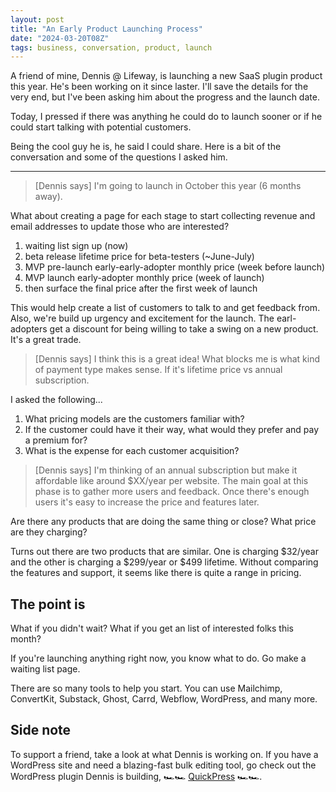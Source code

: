 ```yaml
---
layout: post
title: "An Early Product Launching Process"
date: "2024-03-20T08Z"
tags: business, conversation, product, launch
---
```


A friend of mine, Dennis @ Lifeway, is launching a new SaaS plugin product this year. He's been working on it since laster. I'll save the details for the very end, but I've been asking him about the progress and the launch date.

Today, I pressed if there was anything he could do to launch sooner or if he could start talking with potential customers.

Being the cool guy he is, he said I could share.
Here is a bit of the conversation and some of the questions I asked him.

---

> [Dennis says] I'm going to launch in October this year (6 months away).

What about creating a page for each stage to start collecting revenue and email addresses to update those who are interested?

1. waiting list sign up (now)
2. beta release lifetime price for beta-testers (~June-July)
3. MVP pre-launch early-early-adopter monthly price (week before launch)
4. MVP launch early-adopter monthly price (week of launch)
5. then surface the final price after the first week of launch

This would help create a list of customers to talk to and get feedback from. Also, we're build up urgency and excitement for the launch. The earl-adopters get a discount for being willing to take a swing on a new product. It's a great trade.

> [Dennis says] I think this is a great idea! What blocks me is what kind of payment type makes sense. If it's lifetime price vs annual subscription.

I asked the following...

1. What pricing models are the customers familiar with?
2. If the customer could have it their way, what would they prefer and pay a premium for?
3. What is the expense for each customer acquisition?

> [Dennis says] I'm thinking of an annual subscription but make it affordable like around $XX/year per website. The main goal at this phase is to gather more users and feedback. Once there's enough users it's easy to increase the price and features later.

Are there any products that are doing the same thing or close? What price are they charging?

Turns out there are two products that are similar. One is charging $32/year and the other is charging a $299/year or $499 lifetime. Without comparing the features and support, it seems like there is quite a range in pricing.

## The point is

What if you didn't wait?
What if you get an list of interested folks this month?

If you're launching anything right now, you know what to do.
Go make a waiting list page.

There are so many tools to help you start. You can use Mailchimp, ConvertKit, Substack, Ghost, Carrd, Webflow, WordPress, and many more.

## Side note

To support a friend, take a look at what Dennis is working on. If you have a WordPress site and need a blazing-fast bulk editing tool, go check out the WordPress plugin Dennis is building, 🏎️🏎️ [QuickPress](https://quickpress.io/) 🏎️🏎️.
